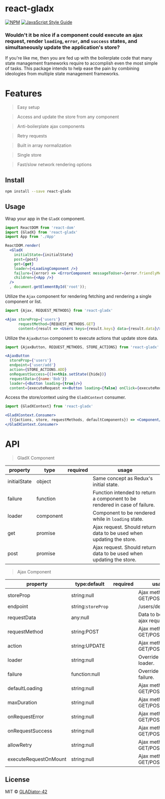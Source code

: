 
# react-gladx

[![NPM](https://img.shields.io/npm/v/react-gladx.svg)](https://www.npmjs.com/package/react-gladx) [![JavaScript Style Guide](https://img.shields.io/badge/code_style-standard-brightgreen.svg)](https://standardjs.com)

### Wouldn't it be nice if a component could execute an ajax request, render `loading`, `error`, and `success` states, and simultaneously update the application's store?
If you're like me, then you are fed up with the boilerplate code that many state management frameworks require to accomplish even the most simple of tasks. This package intends to 
help ease the pain by combining ideologies from multiple state management frameworks.   

# Features

> Easy setup

> Access and update the store from any component 

> Anti-boilerplate ajax components  

> Retry requests
  
> Built in array normalization 

> Single store

> Fast/slow network rendering options


## Install

```bash
npm install --save react-gladx
```

## Usage

Wrap your app in the `GladX` component.
```jsx
import ReactDOM from 'react-dom'
import {GladX} from 'react-gladx'
import App from './App'

ReactDOM.render(
  <GladX
    initialState={initialState}
    post={post}
    get={get}
    loader={<LoadingComponent />}
    failure={(error) => <ErrorComponent messageToUser={error.friendlyMessage} />}
    children={<App />}
  />
  , document.getElementById('root'));
```


Utilize the `Ajax` component for rendering fetching and rendering a single component or list.

```jsx
import {Ajax, REQUEST_METHODS} from 'react-gladx'

<Ajax storeProp={'users'} 
      requestMethod={REQUEST_METHODS.GET}
      content={result => <Users keys={result.keys} data={result.data}/> }/>
```

Utilize the `AjaxButton` component to execute actions that update store data. 

```jsx
import {AjaxButton, REQUEST_METHODS, STORE_ACTIONS} from 'react-gladx'

<AjaxButton 
  storeProp={'users'}
  endpoint={'user/add'}
  action={STORE_ACTIONS.ADD}
  onRequestSuccess={()=>this.setState({hide})}
  requestData={{name:'Bob'}}
  loader={<Button loading={true}/>}
  content={executeRequest =><Button loading={false} onClick={executeRequest} />} />
```


Access the store/context using the `GladXContext` consumer. 

```jsx
import {GladXContext} from 'react-gladx'

<GladXContext.Consumer>
  {({actions, store, requestMethods, defaultComponents}) => <Component/>}
</GladXContext.Consumer>
```

# API

> GladX Component

property | type| required | usage
------------ | ------------- | ----------- | ----------
initialState | object |  | Same concept as Redux's initial state.
failure | function |  | Function intended to return a component to be rendered in case of failure. 
loader | component |  | Component to be rendered while in `loading` state.
get | promise |  | Ajax request. Should return data to be used when updating the store.
post | promise |  | Ajax request. Should return data to be used when updating the store.

> Ajax Component

property | type:default | required | usage
------------ | ------------- | ----------- | ----------
storeProp | string:null | | Ajax method GET/POST
endpoint | string:`storeProp`  | | /users/delete/`{id}`
requestData | any:null |  | Data to be used in ajax request 
requestMethod | string:POST |  | Ajax method GET/POST
action | string:UPDATE |  | Ajax method GET/POST
loader | string:null |  | Override default loader.
failure | function:null |  | Override default failure.
defaultLoading | string:null |  | Ajax method GET/POST
maxDuration | string:null |  | Ajax method GET/POST
onRequestError | string:null |  | Ajax method GET/POST
onRequestSuccess | string:null |  | Ajax method GET/POST
allowRetry | string:null |  | Ajax method GET/POST
executeRequestOnMount | string:null |  | Ajax method GET/POST




## License

MIT © [GLADiator-42](https://github.com/GLADiator-42)
